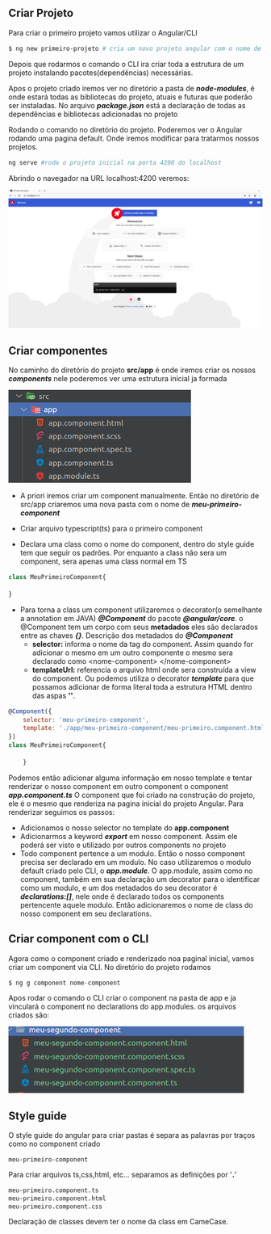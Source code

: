 ## Criar Projeto
Para criar o primeiro projeto vamos utilizar o Angular/CLI

~~~ bash
$ ng new primeiro-projeto # cria um novo projeto angular com o nome de primeiro-projeto
~~~
Depois que rodarmos o comando o CLI ira criar toda a estrutura de um projeto
instalando pacotes(dependências) necessárias.

Apos o projeto criado iremos ver no diretório a pasta de ***node-modules***, é onde estará
todas as bibliotecas do projeto, atuais e futuras que poderão ser instaladas.
No arquivo ***package.json*** está a declaração de todas as dependências e bibliotecas adicionadas no projeto


 Rodando o comando no diretório do projeto. Poderemos ver o Angular rodando uma pagina default. Onde iremos
modificar para tratarmos nossos projetos.
~~~ bash
ng serve #roda o projeto inicial na porta 4200 do localhost
~~~

Abrindo o navegador na URL localhost:4200 veremos:

![](/docs/assets/img/intro_005.png)

## Criar componentes
No caminho do diretório do projeto **src/app** é onde iremos criar os nossos ***components***
nele poderemos ver uma estrutura inicial ja formada

![](/docs/assets/img/intro_006.png)

- A priori iremos criar um component manualmente. Então no diretório de src/app criaremos uma nova
pasta com o nome de ***meu-primeiro-component***

- Criar arquivo typescript(ts) para o primeiro component

- Declara uma class como o nome do component, dentro do style guide tem que seguir os padrões. Por enquanto
a class não sera um component, sera apenas uma class normal em TS

~~~ javascript
class MeuPrimeiroComponent{

}
~~~

-  Para torna a class um component utilizaremos o decorator(o semelhante a annotation em JAVA)
***@Component*** do pacote ***@angular/core***. o @Component tem um corpo com seus **metadados** eles são
declarados entre as chaves ***{}***. Descrição dos metadados do ***@Component***
    - **selector:** informa o nome da tag do component. Assim quando for adicionar o mesmo em um outro componente
o mesmo sera declarado como \<nome-component\> \</nome-component\>
    - **templateUrl:** referencia o arquivo html onde sera construída a view do component. Ou podemos utiliza o decorator 
***template*** para que possamos adicionar de forma literal toda a estrutura HTML dentro das aspas  **''**.


~~~ javascript
@Component({
    selector: 'meu-primeiro-component',
    template: './app/meu-primeiro-component/meu-primeiro.component.html'
})
class MeuPrimeiroComponent{
    
    }
~~~

 Podemos então adicionar alguma informação em nosso template e tentar renderizar o nosso component em outro component
o component ***app.component.ts*** O component que foi criado na construção do projeto, ele é o mesmo que renderiza 
na pagina inicial do projeto Angular. Para renderizar seguimos os passos:

- Adicionamos o nosso selector no template do **app.component**
- Adicionarmos a keyword ***export*** em nosso component. Assim ele poderá ser visto e utilizado por outros components 
no projeto
- Todo component pertence a um modulo. Então o nosso component precisa ser declarado em um modulo. No caso utilizaremos
o modulo default criado pelo CLI, o ***app.module***. O app.module, assim como no component, também em sua declaração
um decorator para o identificar como um modulo, e um dos metadados do seu decorator é ***declarations:[]***, nele onde
é declarado todos os components pertencente aquele modulo. Então adicionaremos o nome de class do nosso component em seu
declarations.

## Criar component com o CLI
Agora como o component criado e renderizado noa paginal inicial, vamos criar um component via
CLI. 
No diretório do projeto rodamos

~~~ javascript
$ ng g component nome-component
~~~

Apos rodar o comando o CLI criar o component na pasta de app e ja vinculará o component
no declarations do app.modules.
os arquivos criados são:

![](/docs/assets/img/intro_007.png)

 



## Style guide
O style guide do angular para criar pastas é separa as palavras por traços como no component criado

    meu-primeiro-component

Para criar arquivos ts,css,html, etc... separamos as definições por '**.**'

    meu-primeiro.component.ts
    meu-primeiro.component.html
    meu-primeiro.component.css
    
Declaração de classes devem ter o nome da class em CameCase.


